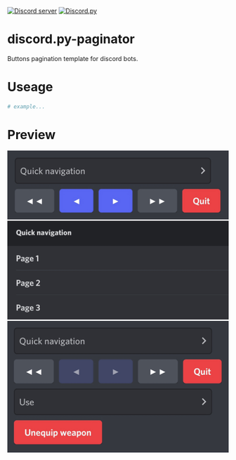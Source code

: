 [![Discord server](https://discord.com/api/guilds/843994109366501376/embed.png)](https://discord.gg/DFDUpXJNdc) [![Discord.py](https://img.shields.io/badge/Discord.py-2.0-blue)](https://github.com/Rapptz/discord.py)
# discord.py-paginator
Buttons pagination template for discord bots.

# Useage
```py
# example...
```

# Preview
![layout-preview](images/layout.jpg)
![quick-navigation-preview](images/quick-navigation.jpg)
![custom-children-preview](images/custom_children.jpg)

